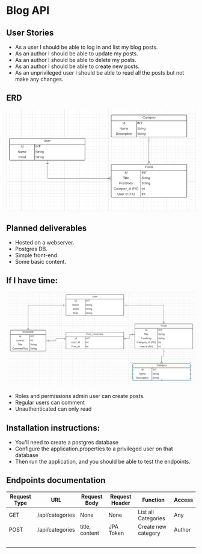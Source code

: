 # Blog API

## User Stories

* As a user I should be able to log in and list my blog posts.
* As an author I should be able to update my posts.
* As an author I should be able to delete my posts.
* As an author I should be able to create new posts.
* As an unprivileged user I should be able to read all the posts but not make any changes.

## ERD

![](./README/ERD.png)

## Planned deliverables

* Hosted on a webserver.
* Postgres DB.
* Simple front-end.
* Some basic content.

## If I have time:

![](./README/ambitious.erd.png)

* Roles and permissions admin user can create posts.
* Regular users can comment
* Unauthenticated can only read

## Installation instructions:

* You'll need to create a postgres database
* Configure the application.properties to a privileged user on that database
* Then run the application, and you should be able to test the endpoints.

## Endpoints documentation

| Request Type | URL             | Request Body   | Request Header | Function            | Access |
|--------------|-----------------|----------------|----------------|---------------------|--------|
| GET          | /api/categories | None           | None           | List all Categories | Any    |
| POST         | /api/categories | title, content | JPA Token      | Create new category | Author |
|              |                 |                |                |                     |        |
|              |                 |                |                |                     |        |
|              |                 |                |                |                     |        |
|              |                 |                |                |                     |        |
|              |                 |                |                |                     |        |
